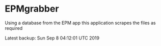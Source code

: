 # EPMgrabber
Using a database from the EPM app this application scrapes the files as required


Latest backup: Sun Sep 8 04:12:01 UTC 2019
